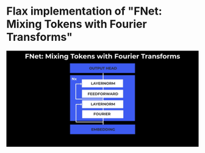 # Flax implementation of "FNet: Mixing Tokens with Fourier Transforms"

![](https://github.com/SauravMaheshkar/FNet-Flax/blob/main/assets/fnet.jpeg?raw=true)
